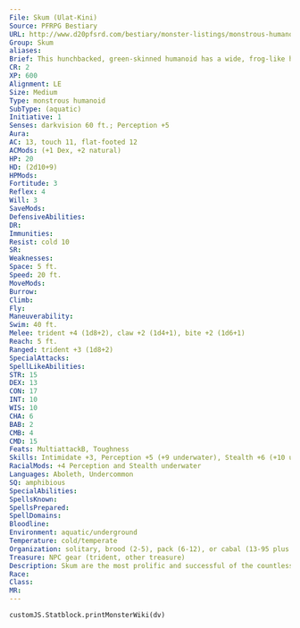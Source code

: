 ```yaml
---
File: Skum (Ulat-Kini)
Source: PFRPG Bestiary
URL: http://www.d20pfsrd.com/bestiary/monster-listings/monstrous-humanoids/skum
Group: Skum
aliases: 
Brief: This hunchbacked, green-skinned humanoid has a wide, frog-like head but a mouth more akin to that of a toothy fish.
CR: 2
XP: 600
Alignment: LE
Size: Medium
Type: monstrous humanoid
SubType: (aquatic)
Initiative: 1
Senses: darkvision 60 ft.; Perception +5
Aura: 
AC: 13, touch 11, flat-footed 12
ACMods: (+1 Dex, +2 natural)
HP: 20
HD: (2d10+9)
HPMods: 
Fortitude: 3
Reflex: 4
Will: 3
SaveMods: 
DefensiveAbilities: 
DR: 
Immunities: 
Resist: cold 10
SR: 
Weaknesses: 
Space: 5 ft.
Speed: 20 ft.
MoveMods: 
Burrow: 
Climb: 
Fly: 
Maneuverability: 
Swim: 40 ft.
Melee: trident +4 (1d8+2), claw +2 (1d4+1), bite +2 (1d6+1)
Reach: 5 ft.
Ranged: trident +3 (1d8+2)
SpecialAttacks: 
SpellLikeAbilities: 
STR: 15
DEX: 13
CON: 17
INT: 10
WIS: 10
CHA: 6
BAB: 2
CMB: 4
CMD: 15
Feats: MultiattackB, Toughness
Skills: Intimidate +3, Perception +5 (+9 underwater), Stealth +6 (+10 underwater), Swim +15
RacialMods: +4 Perception and Stealth underwater
Languages: Aboleth, Undercommon
SQ: amphibious
SpecialAbilities: 
SpellsKnown: 
SpellsPrepared: 
SpellDomains: 
Bloodline: 
Environment: aquatic/underground
Temperature: cold/temperate
Organization: solitary, brood (2-5), pack (6-12), or cabal (13-95 plus 50% noncombatants, 1 subchief of 3rd level per 20 adults, 1 sorcerer of 4th-6th level per 40 adults, 1 chieftain of 7th-9th level, and 2-6 oozes)
Treasure: NPC gear (trident, other treasure)
Description: Skum are the most prolific and successful of the countless races created by the aboleths to serve as slaves. At the height of the aboleth empire, skum were legion and their armies waged many wars upon the land, yet now that the aboleths are in decline, skum have been set loose to manage on their own. For the most part, the skum have been less than successful at this endeavor, and today they exist in a shadow of their previous multitude, most of them dwelling deep underground in slowly crumbling ruins left standing only because their enemies have lost interest in pursuing the now-won war against these fish-like humanoids. Skum have even lost their own name-only the most erudite and wise of their kind remember that they were once known as the ulat-kini. Today, most identify themselves with the racial epithet applied to them by surface-dwellers-"skum." Skum do not age, and barring death by violence or disease, they can live forever. Unfortunately, this near immortality is crippled by the fact that skum are incapable of reproducing among themselves, for all skum are male. The aboleths did not want their slave race to prosper without their permission. Yet terribly, this does not mean that skum cannot breed. Originally created from human stock, skum can impregnate humans, and the children issued from such unholy unions are invariably deformed. Those who are not born skum undergo gradual transformations throughout their lives, and when they would normally die of old age, such hybrids instead go through "the change," shedding their wrinkled flesh and transforming into one of the ulat-kini. While most skum tribes lack the drive to perpetuate their race and would prefer to languish in their hideous sunken ruins, tribes settling offshore of remotely populated coastlines seem to be on the rise. Some such communities raid villages for breeding stock, but a few more insidious tribes form alliances with these desperate folk, providing protection and bounty from the sea in return for wives.
Race: 
Class: 
MR: 
---
```

```dataviewjs
customJS.Statblock.printMonsterWiki(dv)
```
